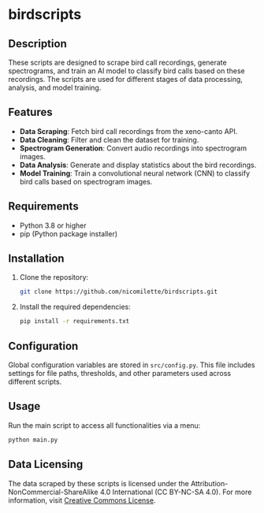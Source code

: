 
# birdscripts 

## Description

These scripts are designed to scrape bird call recordings, generate spectrograms, and train an AI model to classify bird calls based on these recordings. The scripts are used for different stages of data processing, analysis, and model training.

## Features

- **Data Scraping**: Fetch bird call recordings from the xeno-canto API.
- **Data Cleaning**: Filter and clean the dataset for training.
- **Spectrogram Generation**: Convert audio recordings into spectrogram images.
- **Data Analysis**: Generate and display statistics about the bird recordings.
- **Model Training**: Train a convolutional neural network (CNN) to classify bird calls based on spectrogram images.

## Requirements

- Python 3.8 or higher
- pip (Python package installer)

## Installation

1. Clone the repository:
   ```bash
   git clone https://github.com/nicomilette/birdscripts.git
   ```

2. Install the required dependencies:
   ```bash
   pip install -r requirements.txt
   ```

## Configuration

Global configuration variables are stored in `src/config.py`. This file includes settings for file paths, thresholds, and other parameters used across different scripts.

## Usage

Run the main script to access all functionalities via a menu:
```bash
python main.py
```

## Data Licensing

The data scraped by these scripts is licensed under the Attribution-NonCommercial-ShareAlike 4.0 International (CC BY-NC-SA 4.0). For more information, visit [Creative Commons License](https://creativecommons.org/licenses/by-nc-sa/4.0/).
